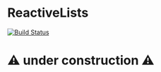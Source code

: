 # ReactiveLists 

[![Build Status](https://travis-ci.org/plangrid/ReactiveLists.svg?branch=master)](https://travis-ci.org/plangrid/ReactiveLists)

# :warning: under construction :warning:
